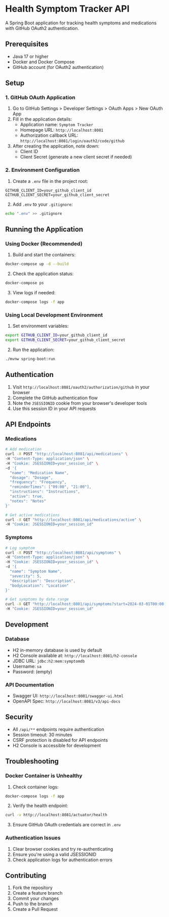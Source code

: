 # Health Symptom Tracker API

A Spring Boot application for tracking health symptoms and medications with GitHub OAuth2 authentication.

## Prerequisites

- Java 17 or higher
- Docker and Docker Compose
- GitHub account (for OAuth2 authentication)

## Setup

### 1. GitHub OAuth Application

1. Go to GitHub Settings > Developer Settings > OAuth Apps > New OAuth App
2. Fill in the application details:
   - Application name: `Symptom Tracker`
   - Homepage URL: `http://localhost:8081`
   - Authorization callback URL: `http://localhost:8081/login/oauth2/code/github`
3. After creating the application, note down:
   - Client ID
   - Client Secret (generate a new client secret if needed)

### 2. Environment Configuration

1. Create a `.env` file in the project root:
```env
GITHUB_CLIENT_ID=your_github_client_id
GITHUB_CLIENT_SECRET=your_github_client_secret
```

2. Add `.env` to your `.gitignore`:
```bash
echo ".env" >> .gitignore
```

## Running the Application

### Using Docker (Recommended)

1. Build and start the containers:
```bash
docker-compose up -d --build
```

2. Check the application status:
```bash
docker-compose ps
```

3. View logs if needed:
```bash
docker-compose logs -f app
```

### Using Local Development Environment

1. Set environment variables:
```bash
export GITHUB_CLIENT_ID=your_github_client_id
export GITHUB_CLIENT_SECRET=your_github_client_secret
```

2. Run the application:
```bash
./mvnw spring-boot:run
```

## Authentication

1. Visit `http://localhost:8081/oauth2/authorization/github` in your browser
2. Complete the GitHub authentication flow
3. Note the `JSESSIONID` cookie from your browser's developer tools
4. Use this session ID in your API requests

## API Endpoints

### Medications

```bash
# Add medication
curl -X POST "http://localhost:8081/api/medications" \
-H "Content-Type: application/json" \
-H "Cookie: JSESSIONID=your_session_id" \
-d '{
  "name": "Medication Name",
  "dosage": "Dosage",
  "frequency": "Frequency",
  "reminderTimes": ["09:00", "21:00"],
  "instructions": "Instructions",
  "active": true,
  "notes": "Notes"
}'

# Get active medications
curl -X GET "http://localhost:8081/api/medications/active" \
-H "Cookie: JSESSIONID=your_session_id"
```

### Symptoms

```bash
# Log symptom
curl -X POST "http://localhost:8081/api/symptoms" \
-H "Content-Type: application/json" \
-H "Cookie: JSESSIONID=your_session_id" \
-d '{
  "name": "Symptom Name",
  "severity": 5,
  "description": "Description",
  "bodyLocation": "Location"
}'

# Get symptoms by date range
curl -X GET "http://localhost:8081/api/symptoms?start=2024-03-01T00:00:00&end=2024-03-31T23:59:59" \
-H "Cookie: JSESSIONID=your_session_id"
```

## Development

### Database

- H2 in-memory database is used by default
- H2 Console available at: `http://localhost:8081/h2-console`
- JDBC URL: `jdbc:h2:mem:symptomdb`
- Username: `sa`
- Password: (empty)

### API Documentation

- Swagger UI: `http://localhost:8081/swagger-ui.html`
- OpenAPI Spec: `http://localhost:8081/v3/api-docs`

## Security

- All `/api/**` endpoints require authentication
- Session timeout: 30 minutes
- CSRF protection is disabled for API endpoints
- H2 Console is accessible for development

## Troubleshooting

### Docker Container is Unhealthy

1. Check container logs:
```bash
docker-compose logs -f app
```

2. Verify the health endpoint:
```bash
curl -v http://localhost:8081/actuator/health
```

3. Ensure GitHub OAuth credentials are correct in `.env`

### Authentication Issues

1. Clear browser cookies and try re-authenticating
2. Ensure you're using a valid JSESSIONID
3. Check application logs for authentication errors

## Contributing

1. Fork the repository
2. Create a feature branch
3. Commit your changes
4. Push to the branch
5. Create a Pull Request
